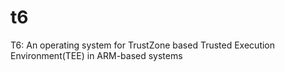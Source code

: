 t6
==

T6: An operating system for TrustZone based Trusted Execution Environment(TEE) in ARM-based systems
